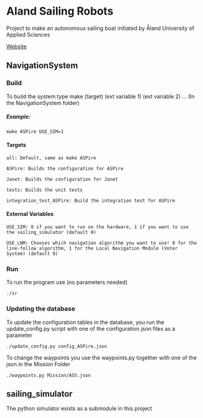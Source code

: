 # Aland Sailing Robots

Project to make an autonomous sailing boat initiated by Åland University of Applied Sciences

[Website](www.sailingrobots.ax)

## NavigationSystem

### Build

To build the system type make (target) (ext variable 1) (ext variable 2) ...
(In the NavigationSystem folder)

##### Example:

```
make ASPire USE_SIM=1
```

#### Targets

```
all: Default, same as make ASPire

ASPire: Builds the configuration for ASPire

Janet: Builds the configuration for Janet

tests: Builds the unit tests

integration_test_ASPire: Build the integration test for ASPire
```

#### External Variables

```
USE_SIM: 0 if you want to run on the hardware, 1 if you want to use the sailing_simulator (default 0)

USE_LNM: Chooses which navigation algorithm you want to use! 0 for the line-follow algorithm, 1 for the Local Navigation Module (Voter System) (default 0)
```

### Run

To run the program use (no parameters needed)

```
./sr
```

### Updating the database

To update the configuration tables in the database, you run the update_config.py script with one of the configuration json files as a parameter

```
./update_config.py config_ASPire.json
```

To change the waypoints you use the waypoints.py together with one of the json in the Mission Folder

```
./waypoints.py Mission/ASS.json
```

## sailing_simulator

The python simulator exists as a submodule in this project
